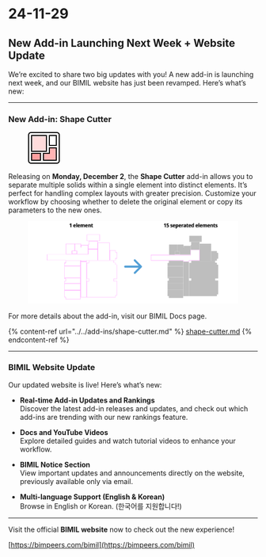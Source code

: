# 24-11-29

## New Add-in Launching Next Week + Website Update



We’re excited to share two big updates with you! A new add-in is launching next week, and our BIMIL website has just been revamped. Here’s what’s new:

***

### New Add-in: Shape Cutter

<figure><img src="../../.gitbook/assets/image (1) (1) (1) (1).png" alt=""><figcaption></figcaption></figure>

Releasing on **Monday, December 2**, the **Shape Cutter** add-in allows you to separate multiple solids within a single element into distinct elements. It’s perfect for handling complex layouts with greater precision. Customize your workflow by choosing whether to delete the original element or copy its parameters to the new ones.

<figure><img src="../../.gitbook/assets/image (1) (1) (1) (1) (1).png" alt=""><figcaption></figcaption></figure>

For more details about the add-in, visit our BIMIL Docs page.

{% content-ref url="../../add-ins/shape-cutter.md" %}
[shape-cutter.md](../../add-ins/shape-cutter.md)
{% endcontent-ref %}

***

### BIMIL Website Update

Our updated website is live! Here’s what’s new:

*   **Real-time Add-in Updates and Rankings**\
    Discover the latest add-in releases and updates, and check out which add-ins are trending with our new rankings feature.


*   **Docs and YouTube Videos**\
    Explore detailed guides and watch tutorial videos to enhance your workflow.


*   **BIMIL Notice Section**\
    View important updates and announcements directly on the website, previously available only via email.


* **Multi-language Support (English & Korean)**\
  Browse in English or Korean. (한국어를 지원합니다!)

***

Visit the official **BIMIL website** now to check out the new experience!

[https://bimpeers.com/bimil](https://bimpeers.com/bimil)
